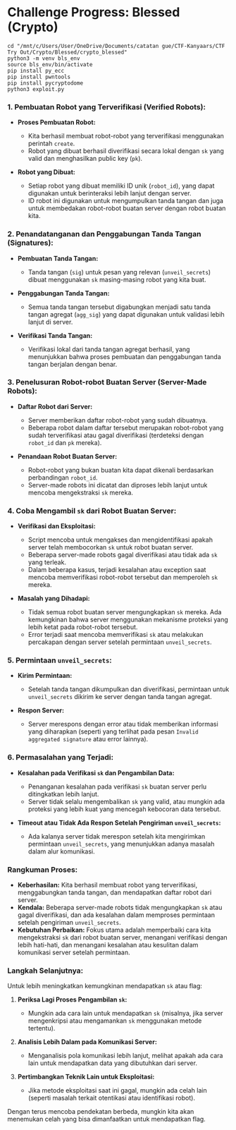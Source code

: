 # Challenge Progress: Blessed (Crypto)

```
cd "/mnt/c/Users/User/OneDrive/Documents/catatan gue/CTF-Kanyaars/CTF Try Out/Crypto/Blessed/crypto_blessed"
python3 -m venv bls_env
source bls_env/bin/activate
pip install py_ecc
pip install pwntools
pip install pycryptodome
python3 exploit.py
```

### **1. Pembuatan Robot yang Terverifikasi (Verified Robots):**

* **Proses Pembuatan Robot:**

  * Kita berhasil membuat robot-robot yang terverifikasi menggunakan perintah `create`.
  * Robot yang dibuat berhasil diverifikasi secara lokal dengan `sk` yang valid dan menghasilkan public key (`pk`).
* **Robot yang Dibuat:**

  * Setiap robot yang dibuat memiliki ID unik (`robot_id`), yang dapat digunakan untuk berinteraksi lebih lanjut dengan server.
  * ID robot ini digunakan untuk mengumpulkan tanda tangan dan juga untuk membedakan robot-robot buatan server dengan robot buatan kita.

### **2. Penandatanganan dan Penggabungan Tanda Tangan (Signatures):**

* **Pembuatan Tanda Tangan:**

  * Tanda tangan (`sig`) untuk pesan yang relevan (`unveil_secrets`) dibuat menggunakan `sk` masing-masing robot yang kita buat.
* **Penggabungan Tanda Tangan:**

  * Semua tanda tangan tersebut digabungkan menjadi satu tanda tangan agregat (`agg_sig`) yang dapat digunakan untuk validasi lebih lanjut di server.
* **Verifikasi Tanda Tangan:**

  * Verifikasi lokal dari tanda tangan agregat berhasil, yang menunjukkan bahwa proses pembuatan dan penggabungan tanda tangan berjalan dengan benar.

### **3. Penelusuran Robot-robot Buatan Server (Server-Made Robots):**

* **Daftar Robot dari Server:**

  * Server memberikan daftar robot-robot yang sudah dibuatnya.
  * Beberapa robot dalam daftar tersebut merupakan robot-robot yang sudah terverifikasi atau gagal diverifikasi (terdeteksi dengan `robot_id` dan `pk` mereka).
* **Penandaan Robot Buatan Server:**

  * Robot-robot yang bukan buatan kita dapat dikenali berdasarkan perbandingan `robot_id`.
  * Server-made robots ini dicatat dan diproses lebih lanjut untuk mencoba mengekstraksi `sk` mereka.

### **4. Coba Mengambil `sk` dari Robot Buatan Server:**

* **Verifikasi dan Eksploitasi:**

  * Script mencoba untuk mengakses dan mengidentifikasi apakah server telah membocorkan `sk` untuk robot buatan server.
  * Beberapa server-made robots gagal diverifikasi atau tidak ada `sk` yang terleak.
  * Dalam beberapa kasus, terjadi kesalahan atau exception saat mencoba memverifikasi robot-robot tersebut dan memperoleh `sk` mereka.
* **Masalah yang Dihadapi:**

  * Tidak semua robot buatan server mengungkapkan `sk` mereka. Ada kemungkinan bahwa server menggunakan mekanisme proteksi yang lebih ketat pada robot-robot tersebut.
  * Error terjadi saat mencoba memverifikasi `sk` atau melakukan percakapan dengan server setelah permintaan `unveil_secrets`.

### **5. Permintaan `unveil_secrets`:**

* **Kirim Permintaan:**

  * Setelah tanda tangan dikumpulkan dan diverifikasi, permintaan untuk `unveil_secrets` dikirim ke server dengan tanda tangan agregat.
* **Respon Server:**

  * Server merespons dengan error atau tidak memberikan informasi yang diharapkan (seperti yang terlihat pada pesan `Invalid aggregated signature` atau error lainnya).

### **6. Permasalahan yang Terjadi:**

* **Kesalahan pada Verifikasi `sk` dan Pengambilan Data:**

  * Penanganan kesalahan pada verifikasi `sk` buatan server perlu ditingkatkan lebih lanjut.
  * Server tidak selalu mengembalikan `sk` yang valid, atau mungkin ada proteksi yang lebih kuat yang mencegah kebocoran data tersebut.
* **Timeout atau Tidak Ada Respon Setelah Pengiriman `unveil_secrets`:**

  * Ada kalanya server tidak merespon setelah kita mengirimkan permintaan `unveil_secrets`, yang menunjukkan adanya masalah dalam alur komunikasi.

### **Rangkuman Proses:**

* **Keberhasilan:** Kita berhasil membuat robot yang terverifikasi, menggabungkan tanda tangan, dan mendapatkan daftar robot dari server.
* **Kendala:** Beberapa server-made robots tidak mengungkapkan `sk` atau gagal diverifikasi, dan ada kesalahan dalam memproses permintaan setelah pengiriman `unveil_secrets`.
* **Kebutuhan Perbaikan:** Fokus utama adalah memperbaiki cara kita mengekstraksi `sk` dari robot buatan server, menangani verifikasi dengan lebih hati-hati, dan menangani kesalahan atau kesulitan dalam komunikasi server setelah permintaan.

### **Langkah Selanjutnya:**

Untuk lebih meningkatkan kemungkinan mendapatkan `sk` atau flag:

1. **Periksa Lagi Proses Pengambilan `sk`:**

   * Mungkin ada cara lain untuk mendapatkan `sk` (misalnya, jika server mengenkripsi atau mengamankan `sk` menggunakan metode tertentu).
2. **Analisis Lebih Dalam pada Komunikasi Server:**

   * Menganalisis pola komunikasi lebih lanjut, melihat apakah ada cara lain untuk mendapatkan data yang dibutuhkan dari server.
3. **Pertimbangkan Teknik Lain untuk Eksploitasi:**

   * Jika metode eksploitasi saat ini gagal, mungkin ada celah lain (seperti masalah terkait otentikasi atau identifikasi robot).

Dengan terus mencoba pendekatan berbeda, mungkin kita akan menemukan celah yang bisa dimanfaatkan untuk mendapatkan flag.
